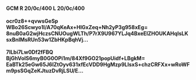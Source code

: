 #### GCM R 20/0c/400 L 20/0c/400
**ocr0z8++qvwsGeSp**<br/>**WBo26Scwyo1I/A70qKeAx+HlGxZeq+Nh2yP3g958xEg=**<br/>**8nuB0aG2wjHczsCNUOugWLTh/P7rX9U967YLJq4BxeElZHOUKAHqlsLKsxBnlMsRUn53w1ZbHKpBqhVj...**<br/><br/>
**7lLbi7Lw0Df2fFBQ**<br/>**BjGhVolS6myB0G0OPi1m/84Xf9GO21popUidf+LBgkM=**<br/>**EaBTk25eGw65J6lZtOyv631xfEcVDD9HgMzp9LlsxS+chzCRFXx+wRoWFm9psSGqZeKJtuzDvRjLSU/E...**